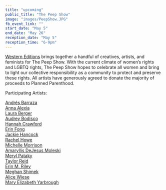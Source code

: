 ```yaml
---
title: "upcoming"
public_title: "The Peep Show"
image: "images/PeepShow.JPG"
fb_event_link: ""
start_date: "May 5"
end_date: "May 26"
reception_date: "May 5"
reception_time: "6-9pm"
---
```

[Western Editions](http://www.westerneditions.com/) brings together a handful of creatives, artists, and feminists for The Peep Show. With the current climate of women’s rights and LGBTQ rights, The Peep Show hopes to celebrate all women and bring to light our collective responsibility as a community to protect and preserve these rights. All artists have generously agreed to donate the majority of proceeds to Planned Parenthood. 

Participating Artists:

[Andrés Barraza](https://www.tiocuchillos.com/) <br>
[Anna Alexia](http://www.instagram.com/annaalexia/) <br>
[Laura Berger](https://www.lauraberger.com/) <br>
[Audrey Bodisco](http://www.instagram.com/aud_bod) <br>
[Hannah Crawford](https://www.instagram.com/hancraw/) <br>
[Erin Fong](http://www.westerneditions.com/) <br>
[Jackie Hancock](http://www.jackiehancock.com) <br>
[Rachel Howe](http://smallspells.com/) <br>
[Michelle Morrison](http://michellemorrison.co/) <br>
[Amaryllis DeJesus Moleski](http://www.amaryllisdejesusmoleski.com/) <br>
[Meryl Pataky](http://www.merylpataky.com/) <br>
[Taylor Reid](http://www.westerneditions.com/) <br>
[Erin M. Riley](http://erinmriley.com/home.html) <br>
[Meghan Shimek](https://meghanshimek.com/) <br>
[Alice Wiese](http://alicewiese.com/) <br>
[Mary Elizabeth Yarbrough](http://www.maryelizabethyarbrough.com/) <br>
